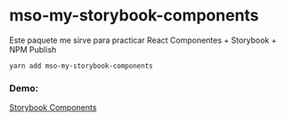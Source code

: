 # mso-my-storybook-components

Este paquete me sirve para practicar React Componentes + Storybook + NPM Publish

```
yarn add mso-my-storybook-components
```

### Demo:

[Storybook Components](https://sammaro.github.io/sb-components/)
